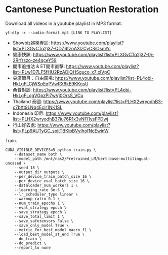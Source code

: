 # Cantonese Punctuation Restoration

Download all videos in a youtube playlist in MP3 format.

```
yt-dlp -x --audio-format mp3 [LINK TO PLAYLIST]
```

- Showbiz娛樂專訪: https://www.youtube.com/playlist?list=PL3GvCTq2j37-QDZ6fznA3IzCyCSiOsmYc
- 健康快訊: https://www.youtube.com/playlist?list=PL3GvCTq2j37-0j-2Rrfrszo-ze4qceY59
- 開市追揸沽 & ET開市直擊: https://www.youtube.com/playlist?list=PLw1D7LF5fHU2RzADjQHSguco_x7_xlVpC
- 央廣節目：自由廣場: https://www.youtube.com/playlist?list=PL4obi-HkLgFLCjWSpEqPVwRX6kE9KKgsU
- 桑普對談: https://www.youtube.com/playlist?list=PL4obi-HkLgFLogVGpzPi7wVj0OrsS_VCu
- Thailand 泰國: https://www.youtube.com/playlist?list=PLHX2wryodhB3-c7bXt9LNq4EcIr1NK1SL
- Indonesia 印尼: https://www.youtube.com/playlist?list=PLHX2wryodhB37iu76R1x3vNFl1ysFPDwj
- 行山好去處: https://www.youtube.com/playlist?list=PLp9AUTyGC_soitTBKlpBVyIhofNcEwinW

Train.

```
CUDA_VISIBLE_DEVICES=5 python train.py \
    --dataset_name both \
    --model_path /mnt/nas2/Pretrained_LM/bert-base-multilingual-uncased \
    --seed 18 \
    --output_dir outputs \
    --per_device_train_batch_size 16 \
    --per_device_eval_batch_size 16 \
    --dataloader_num_workers 1 \
    --learning_rate 3e-5 \
    --lr_scheduler_type linear \
    --warmup_ratio 0.1 \
    --num_train_epochs 1 \
    --eval_strategy epoch \
    --save_strategy epoch \
    --save_total_limit 1 \
    --save_safetensors False \
    --save_only_model True \
    --metric_for_best_model macro_f1 \
    --load_best_model_at_end True \
    --do_train \
    --do_predict \
    --report_to none
```
